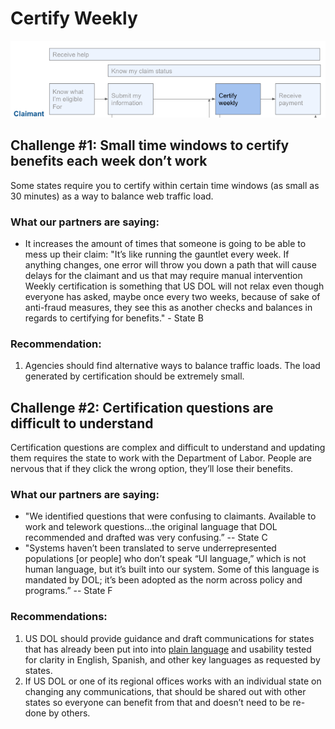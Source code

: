 # Certify Weekly

![](<../../.gitbook/assets/Screen Shot 2021-02-28 at 1.58.07 PM.png>)

## Challenge #1: Small time windows to certify benefits each week don’t work 

Some states require you to certify within certain time windows (as small as 30 minutes) as a way to balance web traffic load.

### What our partners are saying:

* It increases the amount of times that someone is going to be able to mess up their claim: "It’s like running the gauntlet every week. If anything changes, one error will throw you down a path that will cause delays for the claimant and us that may require manual intervention Weekly certification is something that US DOL will not relax even though everyone has asked, maybe once every two weeks, because of sake of anti-fraud measures, they see this as another checks and balances in regards to certifying for benefits." - State B 

### Recommendation: 

1. Agencies should find alternative ways to balance traffic loads. The load generated by certification should be extremely small.

## Challenge #2: Certification questions are difficult to understand

Certification questions are complex and difficult to understand and updating them requires the state to work with the Department of Labor. People are nervous that if they click the wrong option, they’ll lose their benefits.

### What our partners are saying:

* "We identified questions that were confusing to claimants. Available to work and telework questions...the original language that DOL recommended and drafted was very confusing.” -- State C 
* "Systems haven’t been translated to serve underrepresented populations \[or people] who don’t speak “UI language,” which is not human language, but it’s built into our system. Some of this language is mandated by DOL; it’s been adopted as the norm across policy and programs.” -- State F 

### Recommendations:

1. US DOL should provide guidance and draft communications for states that has already been put into into [plain language](http://plainlanguage.gov) and usability tested for clarity in English, Spanish, and other key languages as requested by states. 
2. If US DOL or one of its regional offices works with an individual state on changing any communications, that should be shared out with other states so everyone can benefit from that and doesn’t need to be re-done by others.
